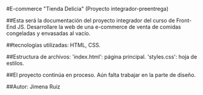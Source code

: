 #E-commerce "Tienda Delicia" (Proyecto integrador-preentrega)

##Esta será la documentación del proyecto integrador  del curso
de Front-End JS. Desarrollare la web de una e-commerce de venta de comidas congeladas y envasadas al vacío.

##tecnologías utilizadas: HTML, CSS.

##Estructura de archivos:
'index.html': página principal.
'styles.css': hoja de estilos.

##El proyecto continúa en proceso. Aún falta trabajar en la parte de diseño.


##Autor: Jimena Ruiz


